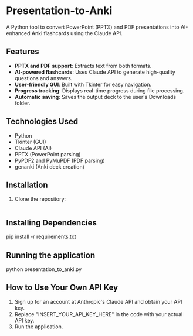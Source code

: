 # Presentation-to-Anki

A Python tool to convert PowerPoint (PPTX) and PDF presentations into AI-enhanced Anki flashcards using the Claude API.

## Features
- **PPTX and PDF support**: Extracts text from both formats.
- **AI-powered flashcards**: Uses Claude API to generate high-quality questions and answers.
- **User-friendly GUI**: Built with Tkinter for easy navigation.
- **Progress tracking**: Displays real-time progress during file processing.
- **Automatic saving**: Saves the output deck to the user's Downloads folder.

## Technologies Used
- Python
- Tkinter (GUI)
- Claude API (AI)
- PPTX (PowerPoint parsing)
- PyPDF2 and PyMuPDF (PDF parsing)
- genanki (Anki deck creation)

## Installation
1. Clone the repository:
   ```bash https://github.com/alexmc1169/presentation-to-anki

## Installing Dependencies
pip install -r requirements.txt

## Running the application 
python presentation_to_anki.py

## How to Use Your Own API Key
1. Sign up for an account at Anthropic's Claude API and obtain your API key.
2. Replace "INSERT_YOUR_API_KEY_HERE" in the code with your actual API key.
3. Run the application.
